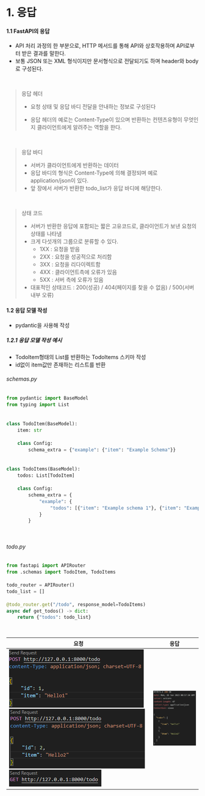 # 1. 응답

#### 1.1 FastAPI의 응답
- API 처리 과정의 한 부분으로, HTTP 메서드를 통해 API와 상호작용하며
  API로부터 받은 결과를 말한다.
- 보통 JSON 또는 XML 형식이지만 문서형식으로 전달되기도 하며 header와 body로 구성된다.

<br/>

>응답 헤더
>
>- 요청 상태 및 응답 바디 전달을 안내하는 정보로 구성된다
>
>- 응답 헤더의 예로는 Content-Type이 있으며 반환하는 컨텐츠유형이 무엇인지 클라이언트에게 알려주는 역할을 한다.

<br/>

>응답 바디
>
>- 서버가 클라이언트에게 반환하는 데이터
>- 응답 바디의 형식은 Content-Type에 의해 결정되며 예로 application/json이 있다.
>- 앞 장에서 서버가 반환한 todo_list가 응답 바디에 해당한다.

<br/>

>상태 코드
>
>- 서버가 반환한 응답에 포함되는 짧은 고유코드로, 클라이언트가 보낸 요청의 상태를 나타냄
>- 크게 다섯개의 그룹으로 분류할 수 있다.
>   - 1XX : 요청을 받음
>   - 2XX : 요청을 성공적으로 처리함
>   - 3XX : 요청을 리다이렉트함
>   - 4XX : 클라이언트측에 오류가 있음
>   - 5XX : 서버 측에 오류가 있음
>- 대표적인 상태코드 : 200(성공) / 404(페이지를 찾을 수 없음) / 500(서버 내부 오류)

#### 1.2 응답 모델 작성
- pydantic을 사용해 작성

##### 1.2.1 응답 모델 작성 예시
- TodoItem형태의 List를 반환하는 TodoItems 스키마 작성
- id없이 item값만 존재하는 리스트를 반환
###### schemas.py
```python
from pydantic import BaseModel
from typing import List


class TodoItem(BaseModel):
    item: str

    class Config:
        schema_extra = {"example": {"item": "Example Schema"}}


class TodoItems(BaseModel):
    todos: List[TodoItem]

    class Config:
        schema_extra = {
            "example": {
                "todos": [{"item": "Example schema 1"}, {"item": "Example schema 2"}]
            }
        }
```

<br/>

###### todo.py
```python
from fastapi import APIRouter
from .schemas import TodoItem, TodoItems

todo_router = APIRouter()
todo_list = []

@todo_router.get("/todo", response_model=TodoItems)
async def get_todos() -> dict:
    return {"todos": todo_list}
```

<br/>

| 요청                                                                                                              | 응답                                  |
| ----------------------------------------------------------------------------------------------------------------- | ------------------------------------- |
| ![Alt text](img/part2_ch1_image1.png) ![Alt text](img/part2_ch1_image2.png) ![Alt text](img/part2_ch1_image3.png) | ![Alt text](img/part2_ch1_image4.png) |
